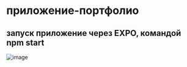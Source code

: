 # приложение-портфолио
## запуск приложение через EXPO, командой npm start
![image](https://github.com/user-attachments/assets/9b7a490e-0305-4ceb-ae98-300167b272e0)
